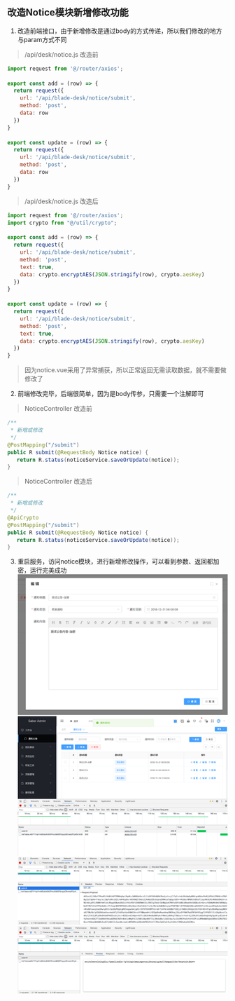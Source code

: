 ## 改造Notice模块新增修改功能
1. 改造前端接口，由于新增修改是通过body的方式传递，所以我们修改的地方与param方式不同
> /api/desk/notice.js 改造前
~~~javascript
import request from '@/router/axios';

export const add = (row) => {
  return request({
    url: '/api/blade-desk/notice/submit',
    method: 'post',
    data: row
  })
}

export const update = (row) => {
  return request({
    url: '/api/blade-desk/notice/submit',
    method: 'post',
    data: row
  })
}
~~~
> /api/desk/notice.js 改造后
~~~javascript
import request from '@/router/axios';
import crypto from "@/util/crypto";

export const add = (row) => {
  return request({
    url: '/api/blade-desk/notice/submit',
    method: 'post',
    text: true,
    data: crypto.encryptAES(JSON.stringify(row), crypto.aesKey)
  })
}

export const update = (row) => {
  return request({
    url: '/api/blade-desk/notice/submit',
    method: 'post',
    text: true,
    data: crypto.encryptAES(JSON.stringify(row), crypto.aesKey)
  })
}
~~~
> 因为notice.vue采用了异常捕获，所以正常返回无需读取数据，就不需要做修改了

2. 前端修改完毕，后端很简单，因为是body传参，只需要一个注解即可
> NoticeController 改造前
~~~java
/**
 * 新增或修改
 */
@PostMapping("/submit")
public R submit(@RequestBody Notice notice) {
   return R.status(noticeService.saveOrUpdate(notice));
}
~~~

> NoticeController 改造后
~~~java
/**
 * 新增或修改
 */
@ApiCrypto
@PostMapping("/submit")
public R submit(@RequestBody Notice notice) {
   return R.status(noticeService.saveOrUpdate(notice));
}
~~~
3. 重启服务，访问notice模块，进行新增修改操作，可以看到参数、返回都加密，运行完美成功
![](../../images/screenshot_1591693933128.png)
![](../../images/screenshot_1591693966960.png)
![](../../images/screenshot_1591693986873.png)
![](../../images/screenshot_1591694000759.png)

